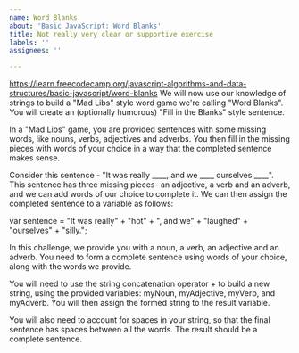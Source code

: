 ```yaml
---
name: Word Blanks
about: 'Basic JavaScript: Word Blanks'
title: Not really very clear or supportive exercise
labels: ''
assignees: ''

---
```


https://learn.freecodecamp.org/javascript-algorithms-and-data-structures/basic-javascript/word-blanks 
We will now use our knowledge of strings to build a "Mad Libs" style word game we're calling "Word Blanks". You will create an (optionally humorous) "Fill in the Blanks" style sentence.

In a "Mad Libs" game, you are provided sentences with some missing words, like nouns, verbs, adjectives and adverbs. You then fill in the missing pieces with words of your choice in a way that the completed sentence makes sense.

Consider this sentence - "It was really ____, and we ____ ourselves ____". This sentence has three missing pieces- an adjective, a verb and an adverb, and we can add words of our choice to complete it. We can then assign the completed sentence to a variable as follows:

var sentence = "It was really" + "hot" + ", and we" + "laughed" + "ourselves" + "silly.";

In this challenge, we provide you with a noun, a verb, an adjective and an adverb. You need to form a complete sentence using words of your choice, along with the words we provide.

You will need to use the string concatenation operator + to build a new string, using the provided variables: myNoun, myAdjective, myVerb, and myAdverb. You will then assign the formed string to the result variable.

You will also need to account for spaces in your string, so that the final sentence has spaces between all the words. The result should be a complete sentence.
